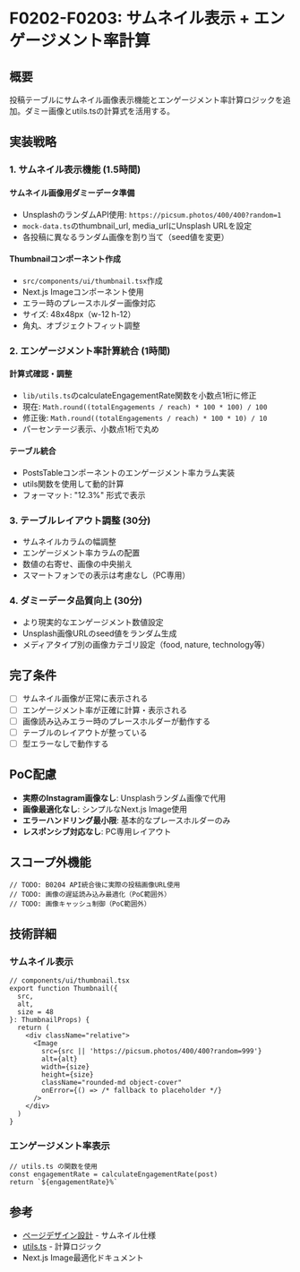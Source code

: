 # F0202-F0203: サムネイル表示 + エンゲージメント率計算

## 概要
投稿テーブルにサムネイル画像表示機能とエンゲージメント率計算ロジックを追加。ダミー画像とutils.tsの計算式を活用する。

## 実装戦略

### 1. サムネイル表示機能 (1.5時間)
#### サムネイル画像用ダミーデータ準備
- UnsplashのランダムAPI使用: `https://picsum.photos/400/400?random=1`
- `mock-data.ts`のthumbnail_url, media_urlにUnsplash URLを設定
- 各投稿に異なるランダム画像を割り当て（seed値を変更）

#### Thumbnailコンポーネント作成
- `src/components/ui/thumbnail.tsx`作成
- Next.js Imageコンポーネント使用
- エラー時のプレースホルダー画像対応
- サイズ: 48x48px（w-12 h-12）
- 角丸、オブジェクトフィット調整

### 2. エンゲージメント率計算統合 (1時間)
#### 計算式確認・調整
- `lib/utils.ts`のcalculateEngagementRate関数を小数点1桁に修正
- 現在: `Math.round((totalEngagements / reach) * 100 * 100) / 100`
- 修正後: `Math.round((totalEngagements / reach) * 100 * 10) / 10`
- パーセンテージ表示、小数点1桁で丸め

#### テーブル統合
- PostsTableコンポーネントのエンゲージメント率カラム実装
- utils関数を使用して動的計算
- フォーマット: "12.3%" 形式で表示

### 3. テーブルレイアウト調整 (30分)
- サムネイルカラムの幅調整
- エンゲージメント率カラムの配置
- 数値の右寄せ、画像の中央揃え
- スマートフォンでの表示は考慮なし（PC専用）

### 4. ダミーデータ品質向上 (30分)
- より現実的なエンゲージメント数値設定
- Unsplash画像URLのseed値をランダム生成
- メディアタイプ別の画像カテゴリ設定（food, nature, technology等）

## 完了条件
- [ ] サムネイル画像が正常に表示される
- [ ] エンゲージメント率が正確に計算・表示される
- [ ] 画像読み込みエラー時のプレースホルダーが動作する
- [ ] テーブルのレイアウトが整っている
- [ ] 型エラーなしで動作する

## PoC配慮
- **実際のInstagram画像なし**: Unsplashランダム画像で代用
- **画像最適化なし**: シンプルなNext.js Image使用
- **エラーハンドリング最小限**: 基本的なプレースホルダーのみ
- **レスポンシブ対応なし**: PC専用レイアウト

## スコープ外機能
```tsx
// TODO: B0204 API統合後に実際の投稿画像URL使用
// TODO: 画像の遅延読み込み最適化（PoC範囲外）
// TODO: 画像キャッシュ制御（PoC範囲外）
```

## 技術詳細

### サムネイル表示
```tsx
// components/ui/thumbnail.tsx
export function Thumbnail({ 
  src, 
  alt, 
  size = 48 
}: ThumbnailProps) {
  return (
    <div className="relative">
      <Image
        src={src || 'https://picsum.photos/400/400?random=999'}
        alt={alt}
        width={size}
        height={size}
        className="rounded-md object-cover"
        onError={() => /* fallback to placeholder */}
      />
    </div>
  )
}
```

### エンゲージメント率表示
```tsx
// utils.ts の関数を使用
const engagementRate = calculateEngagementRate(post)
return `${engagementRate}%`
```

## 参考
- [ページデザイン設計](../requirement-definition/03-page-design.md) - サムネイル仕様
- [utils.ts](../../frontend/src/lib/utils.ts) - 計算ロジック
- Next.js Image最適化ドキュメント